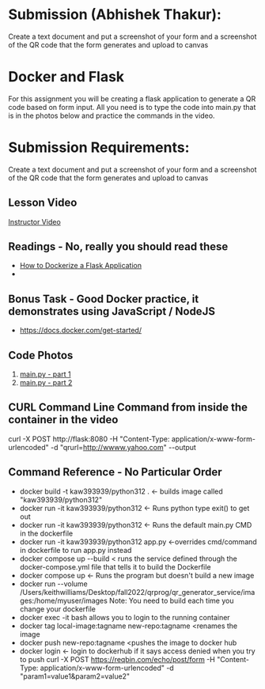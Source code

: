 # Submission (Abhishek Thakur):

Create a text document and put a screenshot of your form and a screenshot of the QR code that the form generates and upload to canvas


# Docker and Flask

For this assignment you will be creating a flask application to generate a QR code based on form input.  All you need
is to type the code into main.py that is in the photos below and practice the commands in the video.

# Submission Requirements:

Create a text document and put a screenshot of your form and a screenshot of the QR code that the form generates and upload to canvas

## Lesson Video

[Instructor Video](https://youtu.be/5Ca4kUSNA68)

## Readings - No, really you should read these

* [How to Dockerize a Flask  Application](https://www.freecodecamp.org/news/how-to-dockerize-a-flask-app/)
* 
## Bonus Task - Good Docker practice, it demonstrates using JavaScript / NodeJS

* https://docs.docker.com/get-started/

## Code Photos
1. [main.py - part 1](readme_images/main-part1.png)
2. [main.py - part 2](readme_images/main-part2.png)

## CURL Command Line Command from inside the container in the video
curl -X POST http://flask:8080 -H "Content-Type: application/x-www-form-urlencoded" -d "qrurl=http://wwww.yahoo.com" --output 


## Command Reference - No Particular Order

* docker build -t kaw393939/python312 . <- builds image called "kaw393939/python312"
* docker run -it kaw393939/python312   <- Runs python type exit() to get out
* docker run -it kaw393939/python312 <- Runs the default main.py CMD in the dockerfile
* docker run -it kaw393939/python312 app.py  <-overrides cmd/command in dockerfile to run app.py instead
* docker compose up --build < runs the service defined through the docker-compose.yml file that tells it to build the
  Dockerfile
* docker compose up <- Runs the program but doesn't build a new image
* docker run --volume /Users/keithwilliams/Desktop/fall2022/qrprog/qr_generator_service/images:/home/myuser/images
  Note:  You need to build each time you change your dockerfile
* docker exec -it <container ID> bash allows you to login to the running container
* docker tag local-image:tagname new-repo:tagname <renames the image
* docker push new-repo:tagname <pushes the image to docker hub
* docker login <- login to dockerhub if it says access denied when you try to push
curl -X POST https://reqbin.com/echo/post/form
   -H "Content-Type: application/x-www-form-urlencoded" 
   -d "param1=value1&param2=value2"


